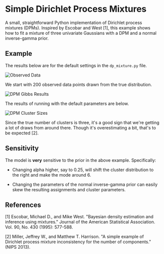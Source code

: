 Simple Dirichlet Process Mixtures
==========================================

A small, straightforward Python implementation of Dirichlet process mixtures (DPMs). Inspired by Escobar and West [1], this example shows how to fit a mixture of three univariate Gaussians with a DPM and a normal inverse-gamma prior.

Example
-------

The results below are for the default settings in the `dp_mixture.py` file.

![Observed Data](https://github.com/tansey/simple_dpm/raw/master/points.png)

We start with 200 observed data points drawn from the true distribution.

![DPM Gibbs Results](https://github.com/tansey/simple_dpm/raw/master/results.png)

The results of running with the default parameters are below.

![DPM Cluster Sizes](https://github.com/tansey/simple_dpm/raw/master/cluster_counts.png)

Since the true number of clusters is three, it's a good sign that we're getting a lot of draws from around there. Though it's overestimating a bit, that's to be expected [2].

Sensitivity
-----------

The model is __very__ sensitive to the prior in the above example. Specifically:

 - Changing alpha higher, say to 0.25, will shift the cluster distribution to the right and make the mode around 6.

 - Changing the parameters of the normal inverse-gamma prior can easily skew the resulting assignments and cluster parameters.

References
----------

[1] Escobar, Michael D., and Mike West. "Bayesian density estimation and inference using mixtures." Journal of the American Statistical Association. Vol. 90, No. 430 (1995): 577-588.

[2] Miller, Jeffrey W., and Matthew T. Harrison. "A simple example of Dirichlet process mixture inconsistency for the number of components." (NIPS 2013).